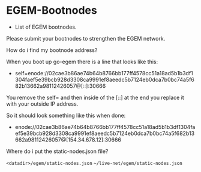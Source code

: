 # EGEM-Bootnodes
- List of EGEM bootnodes.

Please submit your bootnodes to strengthen the EGEM network.

How do i find my bootnode address?

When you boot up go-egem there is a line that looks like this:


- self=enode://02cae3b86ae74b64b8766bb177ff4578cc51a18ad5b1b3df1304faef5e39bcb928d3308ca9991ef8aeedc5b7124eb0dca7b0bc74a5f682b13662a98112426057@[::]:30666

You remove the self= and then inside of the [::] at the end you replace it with your outside IP address.

So it should look something like this when done:

- enode://02cae3b86ae74b64b8766bb177ff4578cc51a18ad5b1b3df1304faef5e39bcb928d3308ca9991ef8aeedc5b7124eb0dca7b0bc74a5f682b13662a98112426057@[154.34.678.12]:30666


Where do i put the static-nodes.json file?

```<datadir>/egem/static-nodes.json```
```~/live-net/egem/static-nodes.json```
